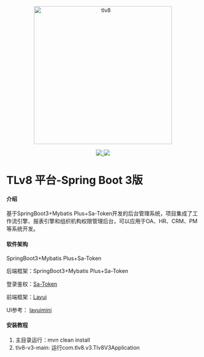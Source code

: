 <p align="center">
<a href="https://www.tlv8.com" rel="nofollow">
   <img src="https://images.gitee.com/uploads/images/2021/1019/103335_e14063b4_1210964.png" alt="tlv8" width="360">
</a>
</p>

<p align="center">
   <a href="https://www.oracle.com/java/technologies/downloads/#java17">
      <img src='https://img.shields.io/badge/jdk-17+-redviolet.svg'>
   </a>
   <a href="LICENSE" rel="nofollow">
      <img src="https://img.shields.io/badge/license-MIT-redviolet.svg">
   </a>
</p>

# TLv8 平台-Spring Boot 3版

#### 介绍
基于SpringBoot3+Mybatis Plus+Sa-Token开发的后台管理系统，项目集成了工作流引擎、报表引擎和组织机构权限管理后台，可以应用于OA、HR、CRM、PM等系统开发。

#### 软件架构
SpringBoot3+Mybatis Plus+Sa-Token

后端框架：SpringBoot3+Mybatis Plus+Sa-Token

登录鉴权：[Sa-Token](https://gitee.com/dromara/sa-token)

前端框架：[Layui](https://gitee.com/layui/layui)

UI参考： [layuimini](https://gitee.com/zhongshaofa/layuimini)

#### 安装教程

1. 主目录运行：mvn clean install
2. tlv8-v3-main: 运行com.tlv8.v3.Tlv8V3Application










